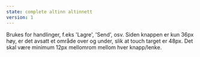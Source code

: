 ```yaml
---
state: complete altinn altinnett
version: 1
---
```

Brukes for handlinger, f.eks 'Lagre', 'Send', osv. Siden knappen er kun 36px høy, er det avsatt et område over og under, slik at touch target er 48px. Det skal være minimum 12px mellomrom mellom hver knapp/lenke.
